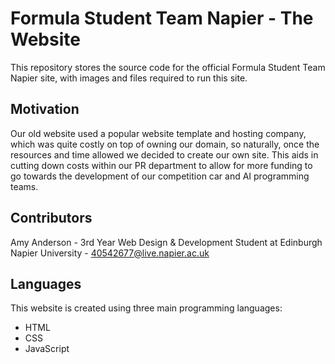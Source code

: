 # Formula Student Team Napier - The Website

This repository stores the source code for the official Formula Student Team Napier site, with images and files required to run this site. 

## Motivation

Our old website used a popular website template and hosting company, which was quite costly on top of owning our domain, so naturally, once the resources and time allowed we decided to create our own site. This aids in cutting down costs within our PR department to allow for more funding to go towards the development of our competition car and AI programming teams. 

## Contributors

Amy Anderson - 3rd Year Web Design & Development Student at Edinburgh Napier University - 40542677@live.napier.ac.uk

## Languages

This website is created using three main programming languages:
- HTML
- CSS
- JavaScript


